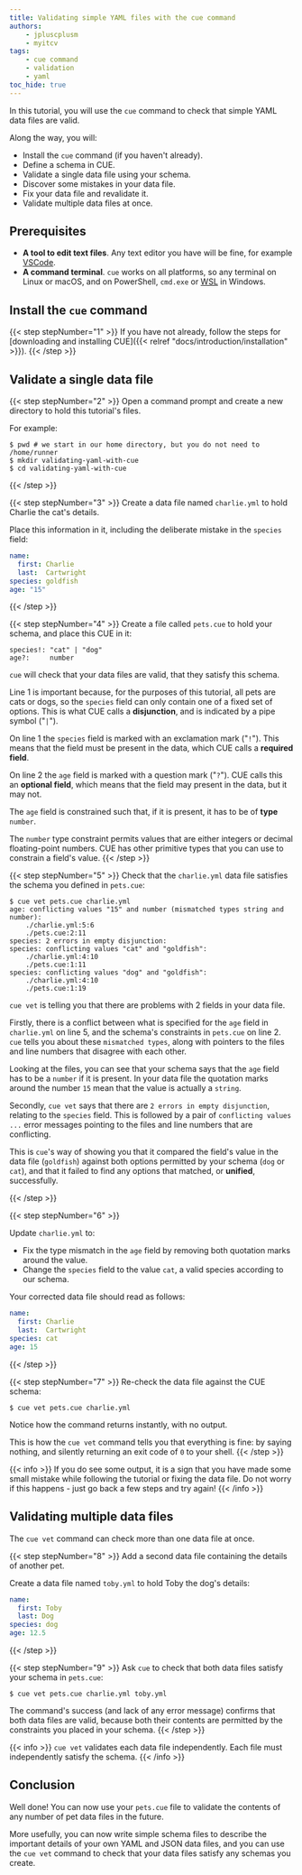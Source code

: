 ```yaml
---
title: Validating simple YAML files with the cue command
authors:
    - jpluscplusm
    - myitcv
tags:
    - cue command
    - validation
    - yaml
toc_hide: true
---
```


In this tutorial, you will use the `cue` command to check that simple YAML data
files are valid.

Along the way, you will:

- Install the `cue` command (if you haven't already).
- Define a schema in CUE.
- Validate a single data file using your schema.
- Discover some mistakes in your data file.
- Fix your data file and revalidate it.
- Validate multiple data files at once.

## Prerequisites

- **A tool to edit text files**. Any text editor you have will be fine, for
  example [VSCode](https://code.visualstudio.com/).
- **A command terminal**. `cue` works on all platforms, so any terminal on Linux
  or macOS, and on PowerShell, `cmd.exe` or
  [WSL](https://learn.microsoft.com/en-us/windows/wsl/install) in Windows.

<!--

FIXME: explicitly call out Windows as supported? Or don't mention any OSes at all?
Call out only-tested-on-Linuxness?

-->

## Install the `cue` command

{{< step stepNumber="1" >}}
If you have not already, follow the steps for
[downloading and installing CUE]({{< relref "docs/introduction/installation" >}}).
{{< /step >}}

## Validate a single data file

{{< step stepNumber="2" >}}
Open a command prompt and create a new directory to hold this tutorial's files.

For example:

```text { title="TERMINAL" codeToCopy="cHdkICMgd2Ugc3RhcnQgaW4gb3VyIGhvbWUgZGlyZWN0b3J5LCBidXQgeW91IGRvIG5vdCBuZWVkIHRvCm1rZGlyIHZhbGlkYXRpbmcteWFtbC13aXRoLWN1ZQpjZCB2YWxpZGF0aW5nLXlhbWwtd2l0aC1jdWUK" }
$ pwd # we start in our home directory, but you do not need to
/home/runner
$ mkdir validating-yaml-with-cue
$ cd validating-yaml-with-cue
```
{{< /step >}}

{{< step stepNumber="3" >}}
Create a data file named `charlie.yml` to hold Charlie the cat's details.

Place this information in it, including the deliberate mistake in the `species`
field:

```yml { title="validating-yaml-with-cue/charlie.yml" }
name:
  first: Charlie
  last:  Cartwright
species: goldfish
age: "15"
```
{{< /step >}}

{{< step stepNumber="4" >}}
Create a file called `pets.cue` to hold your schema, and place this CUE in it:

```cue { title="validating-yaml-with-cue/pets.cue" }
species!: "cat" | "dog"
age?:     number
```

`cue` will check that your data files are valid, that they satisfy this schema.

Line 1 is important because, for the purposes of this tutorial, all pets are
cats or dogs, so the `species` field can only contain one of a fixed set of
options.  This is what CUE calls a **disjunction**, and is indicated by a pipe
symbol ("`|`").

On line 1 the `species` field is marked with an exclamation mark ("`!`"). This
means that the field must be present in the data, which CUE calls a **required
field**.

On line 2 the `age` field is marked with a question mark ("`?`"). CUE calls
this an **optional field**, which means that the field may present in the data,
but it may not.

The `age` field is constrained such that, if it is present, it has to be of
**type** `number`.

The `number` type constraint permits values that are either integers or decimal
floating-point numbers. CUE has other primitive types that you can use to
constrain a field's value.
{{< /step >}}

{{< step stepNumber="5" >}}
Check that the `charlie.yml` data file satisfies the schema you defined in
`pets.cue`:

```text { title="TERMINAL" codeToCopy="Y3VlIHZldCBwZXRzLmN1ZSBjaGFybGllLnltbAo=" }
$ cue vet pets.cue charlie.yml
age: conflicting values "15" and number (mismatched types string and number):
    ./charlie.yml:5:6
    ./pets.cue:2:11
species: 2 errors in empty disjunction:
species: conflicting values "cat" and "goldfish":
    ./charlie.yml:4:10
    ./pets.cue:1:11
species: conflicting values "dog" and "goldfish":
    ./charlie.yml:4:10
    ./pets.cue:1:19
```

`cue vet` is telling you that there are problems with 2 fields in your data
file.

Firstly, there is a conflict between what is specified for the `age` field in
`charlie.yml` on line 5, and the schema's constraints in `pets.cue` on line 2.
`cue` tells you about these `mismatched types`, along with pointers to the
files and line numbers that disagree with each other.

Looking at the files, you can see that your schema says that the `age` field
has to be a `number` if it is present. In your data file the quotation marks
around the number `15` mean that the value is actually a `string`.

Secondly, `cue vet` says that there are `2 errors in empty disjunction`,
relating to the `species` field. This is followed by a pair of `conflicting
values ...` error messages pointing to the files and line numbers that are
conflicting.

This is `cue`'s way of showing you that it compared the field's value in the
data file (`goldfish`) against both options permitted by your schema (`dog` or
`cat`), and that it failed to find any options that matched, or **unified**,
successfully.

{{< /step >}}

{{< step stepNumber="6" >}}

Update `charlie.yml` to:

* Fix the type mismatch in the `age` field by removing both quotation marks
  around the value.
* Change the `species` field to the value `cat`, a valid species according to
  our schema.

Your corrected data file should read as follows:

```yml { title="validating-yaml-with-cue/charlie.yml" }
name:
  first: Charlie
  last:  Cartwright
species: cat
age: 15
```
{{< /step >}}

{{< step stepNumber="7" >}}
Re-check the data file against the CUE schema:

```text { title="TERMINAL" codeToCopy="Y3VlIHZldCBwZXRzLmN1ZSBjaGFybGllLnltbAo=" }
$ cue vet pets.cue charlie.yml
```

Notice how the command returns instantly, with no output.

This is how the `cue vet` command tells you that everything is fine: by saying
nothing, and silently returning an exit code of `0` to your shell.
{{< /step >}}

{{< info >}}
If you do see some output, it is a sign that you have made some small mistake
while following the tutorial or fixing the data file.
Do not worry if this happens - just go back a few steps and try again!
{{< /info >}}

## Validating multiple data files

The `cue vet` command can check more than one data file at once.

{{< step stepNumber="8" >}}
Add a second data file containing the details of another pet.

Create a data file named `toby.yml` to hold Toby the dog's details:

```yml { title="validating-yaml-with-cue/toby.yml" }
name:
  first: Toby
  last: Dog
species: dog
age: 12.5
```
{{< /step >}}

{{< step stepNumber="9" >}}
Ask `cue` to check that both data files satisfy your schema in `pets.cue`:

```text { title="TERMINAL" codeToCopy="Y3VlIHZldCBwZXRzLmN1ZSBjaGFybGllLnltbCB0b2J5LnltbAo=" }
$ cue vet pets.cue charlie.yml toby.yml
```

The command's success (and lack of any error message) confirms that both data
files are valid, because both their contents are permitted by the constraints
you placed in your schema.
{{< /step >}}

{{< info >}}
`cue vet` validates each data file independently. Each file must independently
satisfy the schema.
{{< /info >}}


## Conclusion

Well done! You can now use your `pets.cue` file to validate the contents of
any number of pet data files in the future.

More usefully, you can now write simple schema files to describe the important
details of your own YAML and JSON data files, and you can use the `cue vet`
command to check that your data files satisfy any schemas you create.

<!--

FIXME: tidy up these next steps and links

There's more to discover about how CUE can help you validate different kinds
of data values.
See the "Next steps" section for links to tutorials that explore this
in more detail.

## Next steps

- To disover how to write more complex and nuanced schemas, follow the next
  tutorial in this series: FIXME ref/title/etc
- FIXME: Pointers to other tutorial(s)
- You used these CUE language features in this tutorial. Read about them in the CUE language guide:
  - [**Merging**]({{</* ref
    "docs/language-guide/data/organizing-configuration#merging" */>}}) is how CUE
    deals with repeated statements of the same data, spread across different locations.
    FIXME: not unification? Is this a good LG page to point towards, here?
  - [**Disjunctions**]({{</* ref "docs/language-guide/schemas-and-validation/disjunctions" */>}})
    allowed you to list different options that a field's values are allowed to contain.
  - Required and Optional fields are both examples of CUE's
    [**Field Constraints**]({{</* ref "docs/language-guide/schemas-and-validation/field-constraints" */>}}).
  - CUE has several primitive
    [**Types**]({{</* ref "docs/language-guide/data" */>}}) that you can use as
    [**Type Constraints**]({{</* ref "docs/language-guide/schemas-and-validation/types" */>}}).

-->
